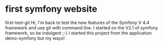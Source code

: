 # first symfony website 
first-test-git
Hi, I'm back to test the new features of the Symfony V 4.4 framework and use git with command line.
I started on the V2.1 of symfony framework, so be indulgent ;-)
I started this project from the application demo-symfony but my ways!
